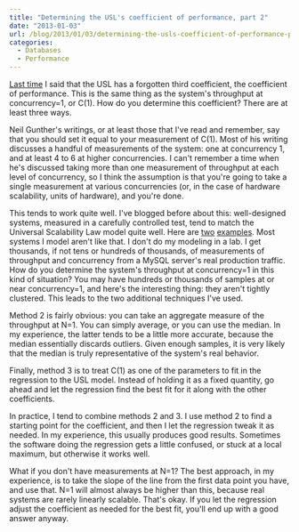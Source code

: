 ```yaml
---
title: "Determining the USL's coefficient of performance, part 2"
date: "2013-01-03"
url: /blog/2013/01/03/determining-the-usls-coefficient-of-performance-part-2/
categories:
  - Databases
  - Performance
---
```

[Last time][1] I said that the USL has a forgotten third coefficient, the coefficient of performance. This is the same thing as the system's throughput at concurrency=1, or C(1). How do you determine this coefficient? There are at least three ways.

Neil Gunther's writings, or at least those that I've read and remember, say that you should set it equal to your measurement of C(1). Most of his writing discusses a handful of measurements of the system: one at concurrency 1, and at least 4 to 6 at higher concurrencies. I can't remember a time when he's discussed taking more than one measurement of throughput at each level of concurrency, so I think the assumption is that you're going to take a single measurement at various concurrencies (or, in the case of hardware scalability, units of hardware), and you're done.

This tends to work quite well. I've blogged before about this: well-designed systems, measured in a carefully controlled test, tend to match the Universal Scalability Law model quite well. Here are [two][2] [examples][3]. 
Most systems I model aren't like that. I don't do my modeling in a lab. I get thousands, if not tens or hundreds of thousands, of measurements of throughput and concurrency from a MySQL server's real production traffic. How do you determine the system's throughput at concurrency=1 in this kind of situation? You may have hundreds or thousands of samples at or near concurrency=1, and here's the interesting thing: they aren't tightly clustered. This leads to the two additional techniques I've used.

Method 2 is fairly obvious: you can take an aggregate measure of the throughput at N=1. You can simply average, or you can use the median. In my experience, the latter tends to be a little more accurate, because the median essentially discards outliers. Given enough samples, it is very likely that the median is truly representative of the system's real behavior.

Finally, method 3 is to treat C(1) as one of the parameters to fit in the regression to the USL model. Instead of holding it as a fixed quantity, go ahead and let the regression find the best fit for it along with the other coefficients.

In practice, I tend to combine methods 2 and 3. I use method 2 to find a starting point for the coefficient, and then I let the regression tweak it as needed. In my experience, this usually produces good results. Sometimes the software doing the regression gets a little confused, or stuck at a local maximum, but otherwise it works well.

What if you don't have measurements at N=1? The best approach, in my experience, is to take the slope of the line from the first data point you have, and use that. N=1 will almost always be higher than this, because real systems are rarely linearly scalable. That's okay. If you let the regression adjust the coefficient as needed for the best fit, you'll end up with a good answer anyway.

 [1]: /blog/2013/01/02/determining-the-universal-scalability-laws-coefficient-of-performance/ "Determining the Universal Scalability Law’s coefficient of performance"
 [2]: http://www.mysqlperformanceblog.com/2011/01/26/modeling-innodb-scalability-on-multi-core-servers/
 [3]: http://www.mysqlperformanceblog.com/2011/02/28/is-voltdb-really-as-scalable-as-they-claim/
